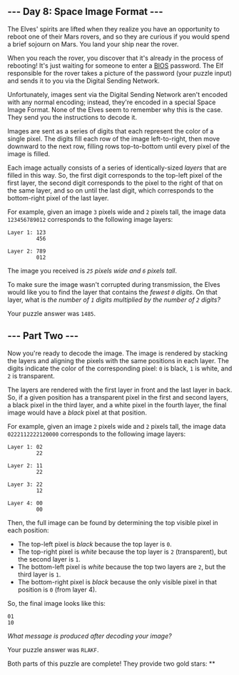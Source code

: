 --- Day 8: Space Image Format ---
---------------------------------

The Elves' spirits are lifted when they realize you have an opportunity
to reboot one of their Mars rovers, and so they are curious if you would
spend a brief sojourn on Mars. You land your ship near the rover.

When you reach the rover, you discover that it's already in the process
of rebooting! It's just waiting for someone to enter a [BIOS]
password. The Elf responsible for the rover takes a picture of the
password (your puzzle input) and sends it to you via the Digital Sending
Network.

Unfortunately, images sent via the Digital Sending Network aren't
encoded with any normal encoding; instead, they're encoded in a special
Space Image Format. None of the Elves seem to remember why this is the
case. They send you the instructions to decode it.

Images are sent as a series of digits that each represent the color of a
single pixel. The digits fill each row of the image left-to-right, then
move downward to the next row, filling rows top-to-bottom until every
pixel of the image is filled.

Each image actually consists of a series of identically-sized *layers*
that are filled in this way. So, the first digit corresponds to the
top-left pixel of the first layer, the second digit corresponds to the
pixel to the right of that on the same layer, and so on until the last
digit, which corresponds to the bottom-right pixel of the last layer.

For example, given an image `3` pixels wide and `2` pixels tall, the
image data `123456789012` corresponds to the following image layers:

    Layer 1: 123
             456

    Layer 2: 789
             012

The image you received is *`25` pixels wide and `6` pixels tall*.

To make sure the image wasn't corrupted during transmission, the Elves
would like you to find the layer that contains the *fewest `0` digits*.
On that layer, what is *the number of `1` digits multiplied by the
number of `2` digits?*

Your puzzle answer was `1485`.

--- Part Two ---
----------------

Now you're ready to decode the image. The image is rendered by stacking
the layers and aligning the pixels with the same positions in each
layer. The digits indicate the color of the corresponding pixel: `0` is
black, `1` is white, and `2` is transparent.

The layers are rendered with the first layer in front and the last layer
in back. So, if a given position has a transparent pixel in the first
and second layers, a black pixel in the third layer, and a white pixel
in the fourth layer, the final image would have a *black* pixel at that
position.

For example, given an image `2` pixels wide and `2` pixels tall, the
image data `0222112222120000` corresponds to the following image layers:

    Layer 1: 02
             22

    Layer 2: 11
             22

    Layer 3: 22
             12

    Layer 4: 00
             00

Then, the full image can be found by determining the top visible pixel
in each position:

-   The top-left pixel is *black* because the top layer is `0`.
-   The top-right pixel is *white* because the top layer is `2`
    (transparent), but the second layer is `1`.
-   The bottom-left pixel is *white* because the top two layers are `2`,
    but the third layer is `1`.
-   The bottom-right pixel is *black* because the only visible pixel in
    that position is `0` (from layer 4).

So, the final image looks like this:

    01
    10

*What message is produced after decoding your image?*

Your puzzle answer was `RLAKF`.

Both parts of this puzzle are complete! They provide two gold stars:
\*\*

  [BIOS]: https://en.wikipedia.org/wiki/BIOS
